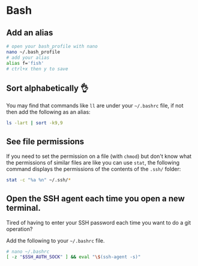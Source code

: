# Bash

## Add an alias

```sh
# open your bash_profile with nano
nano ~/.bash_profile
# add your alias
alias f='fish'
# ctrl+x then y to save
```

## Sort alphabetically 👌

You may find that commands like `ll` are under your `~/.bashrc` file,
if not then add the following as an alias:

```sh
ls -lart | sort -k9,9
```

## See file permissions

If you need to set the permission on a file (with `chmod`) but don't
know what the permissions of similar files are like you can use
`stat`, the following command displays the permissions of the contents
of the `.ssh/` folder:

```sh
stat -c "%a %n" ~/.ssh/*
```

## Open the SSH agent each time you open a new terminal.

Tired of having to enter your SSH password each time you want to do a
git operation?

Add the following to your `~/.bashrc` file.

```sh
# nano ~/.bashrc
[ -z "$SSH_AUTH_SOCK" ] && eval "\$(ssh-agent -s)"
```
